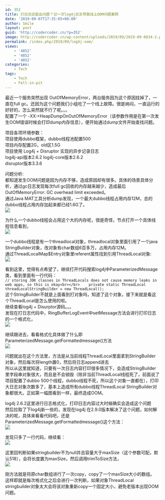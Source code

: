 ```yaml
---
id: 352
title: 打日志还能出问题？记一次log4j日志导致线上OOM问题案例
date: '2019-09-07T17:35:05+08:00'
author: Smile
layout: post
guid: 'http://codercoder.cn/?p=352'
image: http://codercoder.cn/wp-content/uploads/2019/09/2019-09-0834-2.png
permalink: /index.php/2019/09/log4j-oom/
views:
    - '4852'
    - '4852'
    - '4852'
categories:
    - Tech
tags:
    - Tech
    - Fell-in-pit
---
```


最近一个服务突然出现 OutOfMemoryError，两台服务因为这个原因挂掉了，一直在full gc。还因为这个问题我们小组吃了一个线上故障。很是纳闷，一直运行的好好的，怎么突然就不行了呢。。。  
配置了一个 -XX:+HeapDumpOnOutOfMemoryError（该参数作用是在第一次发生OOM错误时候会打印dump内存信息），便开始通过dump文件开始查找问题。

项目各项环境参数：  
项目使用dubbo框架，dubbo线程池配置500  
项目内存配置2G，old区1.5G  
项目使用 Log4j + Disruptor 实现的异步记录日志  
log4j-api版本2.6.2 log4j-core版本2.6.2  
disruptor版本3.3.6

问题分析:  
都知道发生OOM问题是因为内存不够，造成原因却有很多。具体的场景具体分析，通过gc日志发现每次full gc回收的内存越来越少，造成最后OutOfMemoryError: GC overhead limit exceeded。  
通过Java MAT工具分析dump发现，一个最大dubbo线程占用内存12M，总的dubbo线程占用内存加起来都已经1.6G了。  
![](http://codercoder.cn/wp-content/uploads/2019/09/2019-09-0834-2.png)

为什么一个dubbo线程会占用这个大的内存呢，很是奇怪，节点打开一个具体线程信息看到，  
![](http://codercoder.cn/wp-content/uploads/2019/09/2019-09-0855-1.png)

一个dubbo线程是有一个threadlocal对象，threadlocal对象里面引用了一个java StringBuilder对象，改对象有char数组6百多万，占用内存12M。  
通过ThreadLocalMap$Entry对象里referent属性找到引用ThreadLocal对象:  
![](http://codercoder.cn/wp-content/uploads/2019/09/2019-09-0845.png)

看到这里，觉得有点希望了，继续打开代码搜索log4j中ParameterizedMessage类，看到里面有一行代码：  
 `// storing JDK classes in ThreadLocals does not cause memory leaks in web apps, so this is okay<br></br>    private static ThreadLocal threadLocalStringBuilder = new ThreadLocal();`  
这个StringBuilder不就是上面看到打对象吗，知道了这个对象，接下来就是看这个ThreadLocal是怎么使用的啦。  
继续查看log4j + Disurptor源码。。。  
发现在打日志代码中，RingBufferLogEvent中setMessage方法会进行打印日志的一个格式化，  
![](http://codercoder.cn/wp-content/uploads/2019/09/2019-09-0810.png)

继续跟进去，看看格式化具体做了什么即 ParameterizedMessage.getFormattedmessage()方法  
![](http://codercoder.cn/wp-content/uploads/2019/09/2019-09-0830.png)

问题就出在这个方法里，方法是从当前线程ThreadLocal里面拿到StringBuilder对象，然后每次将length置0，然后将日志append进去  
所以从这里就知道，只要有一次日志内容打印很多情况下，会造成StringBuilder里字段串对象很大，而且是不会销毁（除非当前ThreadLocal线程死了，前面说了项目配置了dubbo 500个线程，dubbo线程不死，所以这个对象一直都在），打印大日志对象次数多了，基本上造成所有dubbo线程ThreadLocal StringBuilder对象都很大。正如第一幅图看到一样，最终造成OOM。

log4j 2.6.2这里进行日志格式化，打印日志内容过大时候确实会造成这个问题  
然后拉取了下log4j新一些的，发现在log4j 在2.9.0版本解决了这个问题，如何解决的呢，具体来看看代码吧，还是ParameterizedMessage.getFormattedmessage()这个方法：  
![](http://codercoder.cn/wp-content/uploads/2019/09/2019-09-0857.png)

发现只多了一行代码，继续看：  
![](http://codercoder.cn/wp-content/uploads/2019/09/2019-09-0833.png)

这里回判断如果stringbuilder不为null并且容量大于maxSize（这个参数可配，默认518），会将长度置为maxSize，然后调用trimToSize方法，  
![](http://codercoder.cn/wp-content/uploads/2019/09/2019-09-0876.png)

刚方法就是将原char数组进行了一次copy，copy了一个maxSize大小的数组。  
这样即就是每次格式化之后会进行一次判断，如果对象ThreadLocal stringbuilder对象太大会将该对象重新copy一个固定大小，避免老版本出现OOM问题。